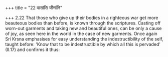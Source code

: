 +++
title = "22 वासांसि जीर्णानि"

+++
2.22 That those who give up their bodies in a righteous war get more
beauteous bodies than before, is known through the scriptures. Casting
off worn-out garments and taking new and beautiful ones, can be only a
cause of joy, as seen here in the world in the case of new garments.
Once again Sri Krsna emphasises for easy understanding the
indestructibility of the self, taught before: 'Know that to be
indestructible by which all this is pervaded' (II.17) and confirms it
thus:
